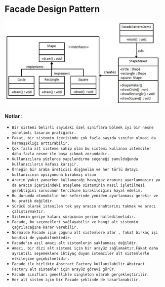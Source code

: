 # Facade Design Pattern

![DesignPatternNotları](/img/Facade.jpg)

### Notlar : 

- ``` Bir sistemi belirli sayıdaki özel sınıflara bölmek iyi bir nesne yönelimli tasarım pratiğidir. ```
- ``` Fakat, bir sistemin içerisinde çok fazla sayıda sınıfın olması da karmaşıklığı arttırabilir. ```
- ``` Çok fazla alt sisteme sahip olan bu sistemi kullanan istemciler daha fazla nesne ile başa çıkmak zorundadır. ```
- ``` Kullanıcılara yüzlerce yapılandırma seçeneği sunulduğunda kullanıcıların kafası karışır. ```
- ``` Örneğin bir araba üreticisi düşğnelim ve her türlü detayı kullanıcının opsiyonuna bırakmış olsun ```
- ``` Aracın yakıt yanarken kullanacağı hava/gaz oranını ayarlanmasını ya da aracın içerisindeki ateşleme sisteminin nasıl işletilmesi gerektiğini sürücünün tercihine bırakıldığını hayal edelim. ```
- ``` Bu durumda otomobilin her seferinde yeniden ayarlanması gerekir ve bu pratik değildir. ```
- ``` Sürücü olarak istenilen tek şey aracın anahtarını takmak ve aracı çalıştırmaktır. ```
- ``` Sistemin geriye kalanı sürücünün yerine halledilmelidir. ```
- ``` Facade, bu seçenekleri sağlayabilir ve hangi alt sistemin çağrılacağına karar verebilir. ```
- ``` Normalde Facade işin çoğunu alt sistemlere atar , fakat birkaç işi kendisi de yapabilmektedir. ```
- ``` Facade'ın asıl amacı alt sistemlerin saklanması değildir. ```
- ``` Amacı, bir dizi alt sistemi için bir arayüz sağlamaktır.Fakat daha ayrıntılı seşeneklere ihtiyaç duyan istemciler alt sistemlerle etkileşime geçebilmelidir.  ```
- ``` Facade ile birlikte Abstract Factory kullanılabilir.Abstract Factory alt sistemler için arayüz görevi görür. ```
- ``` Facade sınıfları genellikle singleton olarak gerçekleştirilir. ```
- ``` Her alt sistem için bir Facade şeklinde de tasarlanabilir. ```